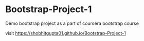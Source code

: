 # Bootstrap-Project-1
Demo bootstrap project as a part of coursera bootstrap course

visit https://shobhitgupta01.github.io/Bootstrap-Project-1

